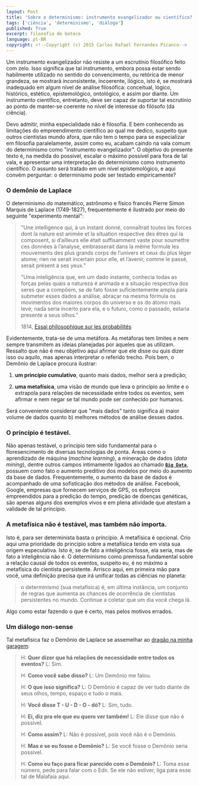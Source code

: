 ```yaml
---
layout: Post
title: 'Sobre o determinismo: instrumento evangelizador ou científico?'
tags: ['ciência', 'determinismo', 'diálogo']
published: True
excerpt: filosofia de boteco
language: pt-BR
copyright: <!--Copyright (c) 2015 Carlos Rafael Fernandes Picanco-->
---
```


Um instrumento evangelizador não resiste a um escrutínio filosófico feito com zelo. Isso significa que tal instrumento, embora possa estar sendo habilmente utilizado no sentido do convencimento, ou retórica de menor grandeza, se mostrará inconsistente, incoerente, ilógico, isto é, se mostrará inadequado em algum nível de análise filosófica: conceitual, lógico, histórico, estético, epistemológico, ontológico, e assim por diante. Um instrumento científico, entretanto, deve ser capaz de suportar tal escrutínio ao ponto de manter-se coerente no nível de interesse do filósofo (da ciência). 

Devo admitir, minha especialidade não é filosofia. E bem conhecendo as limitações do empreendimento científico ao qual me dedico, suspeito que outros cientistas mundo afora, que não tem o tempo para se especializar em filosofia paralelamente, assim como eu, acabam caindo na vala comum do determinismo como "instrumento evangelizador". O objetivo do presente texto é, na medida do possível, escalar o máximo possível para fora de tal vala, e apresentar uma interpretação do determinismo como instrumento científico. O assunto será tratado em um nível epistemológico, e aqui convém perguntar: o determinismo pode ser testado empiricamente?

### O demônio de Laplace

O determinismo do matemático, astrônomo e físico francês Pierre Simon Marquis de Laplace (1749-1827), frequentemente é ilustrado por meio do seguinte "experimento mental":

> "Une intelligence qui, à un instant donné, connaîtrait toutes les forces dont la nature est animée et la situation respective des êtres qui la composent, si d’ailleurs elle était suffisamment vaste pour soumettre ces données à l’analyse, embrasserait dans la même formule les mouvements des plus grands corps de l’univers et ceux du plus léger atome; rien ne serait incertain pour elle, et l’avenir, comme le passé, serait présent à ses yeux."
>
> "Uma inteligência que, em um dado instante, conhecia todas as forças pelas quais a natureza é animada e a situação respectiva dos seres que a compõem, se de fato fosse suficientemente ampla para submeter esses dados a análise, abraçar na mesma fórmula os movimentos dos maiores corpos do universo e os do átomo mais leve; nada seria incerto para ela, e o futuro, como o passado, estaria presente a seus olhos."
>
> 1814, [Essai philosophique sur les probabilités](https://fr.wikipedia.org/wiki/D%C3%A9mon_de_Laplace)

Evidentemente, trata-se de uma metáfora. As metáforas tem limites e nem sempre transmitem as ideias planejadas por aqueles que as utilizam. Ressalto que não é meu objetivo aqui afirmar que ele disse ou quis dizer isso ou aquilo, mas apenas interpretar o referido trecho. Pois bem, o Demônio de Laplace procura ilustrar:

1. **um princípio cumulativo**, quanto mais dados, melhor será a predição;
	
2. **uma metafísica**, uma visão de mundo que leva o princípio ao limite e o extrapola para relações de necessidade entre todos os eventos, sem afirmar e nem negar se tal mundo pode ser conhecido por humanos.

Será conveniente considerar que "mais dados" tanto significa a) maior volume de dados quanto b) melhores métodos de análise desses dados.

### O princípio é testável.

Não apenas testável, o princípio tem sido fundamental para o floresencimento de diversas tecnologias de ponta. Áreas como o aprendizado de máquina (*machine learning*), a mineração de dados (*data mining*), dentre outros campos intimamente ligados ao chamado [**`Big Data`**](https://www.ted.com/talks/kenneth_cukier_big_data_is_better_data?language=en), possuem como fato o aumento preditivo dos modelos por meio do aumento da base de dados. Frequentemente, o aumento da base de dados é acompanhado de uma sofisticação dos métodos de análise. Facebook, Google, empresas que fornecem serviços de GPS, os esforços empreendidos para a predição do tempo, predição de doenças genéticas, são apenas alguns dos exemplos vivos e em plena atividade que atestam a validade de tal princípio.

### A metafísica não é testável, mas também não importa.

Isto é, para ser determinista basta o princípio. A metafísica é opcional. Crio aqui uma prioridade do princípio sobre a metafísica tendo em vista sua origem especulativa. Isto é, se de fato a inteligência fosse, ela seria, mas de fato a inteligência não é. O determinismo como premissa fundamental sobre a relação causal de todos os eventos, suspeito eu, é no máximo a metafísica do cientista persistente. Arrisco aqui, em primeira mão para você, uma definição precisa que irá unificar todas as ciências no planeta:

> o determinismo (sua metafísica) é, em última instância, um conjunto de regras que aumenta as chances de ocorrência de cientistas persistentes no mundo. Continue a coletar que um dia você chega lá. 

Algo como estar fazendo o que é certo, mas pelos motivos errados.

### Um diálogo non-sense

Tal metafísica faz o Demônio de Laplace se assemelhar ao [dragão na minha garagem](http://user.das.ufsc.br/~cancian/ciencia/ciencia_sagan_dragao.html):


> H: **Quer dizer que há relações de necessidade entre todos os eventos?**
> L: Sim.
> 
> H: **Como você sabe disso?**
> L: Um Demônio me falou.
> 
> H: **O que isso significa?**
> L: O Demônio é capaz de ver tudo diante de seus olhos, tempo, espaço e tudo o mais.
>
> H: **Você disse T - U - D - O - dó?**
> L: Sim, tudo.
>
> H: **Ei, diz pra ele que eu quero ver também!**
> L: Ele disse que não é possível.
>
> H: **Como assim?**
> L: Não é possível, pois você não é o Demônio.
>
> H: **Mas e se eu fosse o Demônio?**
> L: Se você fosse o Demônio seria possível.
>
> H: **Como eu faço para ficar parecido com o Demônio?**
> L: Toma esse número, pede para falar com o Edir. Se ele não estiver, liga para esse tal de Malafaia aqui.